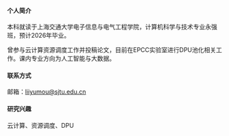 #### 个人简介
本科就读于上海交通大学电子信息与电气工程学院，计算机科学与技术专业永强班，预计2026年毕业。

曾参与云计算资源调度工作并投稿论文，目前在EPCC实验室进行DPU池化相关工作。课内专业方向为人工智能与大数据。

#### 联系方式
邮箱：<span>liiyumou@sjtu.edu.cn</span>

#### 研究兴趣
云计算、资源调度、DPU


